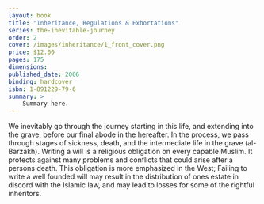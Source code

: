```yaml
---
layout: book
title: "Inheritance, Regulations & Exhortations"
series: the-inevitable-journey
order: 2
cover: /images/inheritance/1_front_cover.png
price: $12.00
pages: 175
dimensions:
published_date: 2006
binding: hardcover
isbn: 1-891229-79-6
summary: >
    Summary here.
---
```


We inevitably go through the journey starting in this life, and extending into the grave, before our final abode in the hereafter. In the process, we pass through stages of sickness, death, and the intermediate life in the grave (al-Barzakh). Writing a will is a religious obligation on every capable Muslim. It protects against many problems and conflicts that could arise after a persons death. This obligation is more emphasized in the West; Failing to write a well founded will may result in the distribution of ones estate in discord with the Islamic law, and may lead to losses for some of the rightful inheritors.
